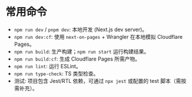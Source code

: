 # 常用命令
- `npm run dev` / `pnpm dev`: 本地开发 (Next.js dev server)。
- `npm run dev:cf`: 使用 `next-on-pages` + Wrangler 在本地模拟 Cloudflare Pages。
- `npm run build`: 生产构建；`npm run start` 运行构建结果。
- `npm run build:cf`: 生成 Cloudflare Pages 所需产物。
- `npm run lint`: 运行 ESLint。
- `npm run type-check`: TS 类型检查。
- 测试: 项目包含 Jest/RTL 依赖，可通过 `npx jest` 或配置的 test 脚本（需按需补充）。